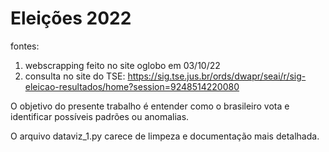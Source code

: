 # Eleições 2022
fontes:
1. webscrapping feito no site oglobo em 03/10/22
2. consulta no site do TSE: https://sig.tse.jus.br/ords/dwapr/seai/r/sig-eleicao-resultados/home?session=9248514220080


O objetivo do presente trabalho é entender como o brasileiro vota e identificar possíveis padrões ou anomalias.

O arquivo dataviz_1.py carece de limpeza e documentação mais detalhada.
